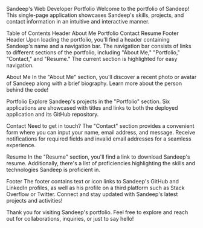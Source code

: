 Sandeep's Web Developer Portfolio
Welcome to the portfolio of Sandeep! This single-page application showcases Sandeep's skills, projects, and contact information in an intuitive and interactive manner.

Table of Contents
Header
About Me
Portfolio
Contact
Resume
Footer
Header <a sandeep="header"></a>
Upon loading the portfolio, you'll find a header containing Sandeep's name and a navigation bar. The navigation bar consists of links to different sections of the portfolio, including "About Me," "Portfolio," "Contact," and "Resume." The current section is highlighted for easy navigation.

About Me <a sandeep="about-me"></a>
In the "About Me" section, you'll discover a recent photo or avatar of Sandeep along with a brief biography. Learn more about the person behind the code!

Portfolio <a sandeep="portfolio"></a>
Explore Sandeep's projects in the "Portfolio" section. Six applications are showcased with titles and links to both the deployed application and its GitHub repository.

Contact <a sandeep="contact"></a>
Need to get in touch? The "Contact" section provides a convenient form where you can input your name, email address, and message. Receive notifications for required fields and invalid email addresses for a seamless experience.

Resume <a sandeep="resume"></a>
In the "Resume" section, you'll find a link to download Sandeep's resume. Additionally, there's a list of proficiencies highlighting the skills and technologies Sandeep is proficient in.

Footer <a sandeep="footer"></a>
The footer contains text or icon links to Sandeep's GitHub and LinkedIn profiles, as well as his profile on a third platform such as Stack Overflow or Twitter. Connect and stay updated with Sandeep's latest projects and activities!

Thank you for visiting Sandeep's portfolio. Feel free to explore and reach out for collaborations, inquiries, or just to say hello!





